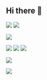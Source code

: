 ## Hi there 👋

<!--
**BenCarpenterDev/BenCarpenterDev** is a ✨ _special_ ✨ repository because its `README.md` (this file) appears on your GitHub profile.

Here are some ideas to get you started:

- 🔭 I’m currently working on ...
- 🌱 I’m currently learning ...
- 👯 I’m looking to collaborate on ...
- 🤔 I’m looking for help with ...
- 💬 Ask me about ...
- 📫 How to reach me: ...
- 😄 Pronouns: ...
- ⚡ Fun fact: ...
-->

![](https://img.shields.io/badge/OS-Windows-blue?style=for-the-badge&logo=windows)
![](https://img.shields.io/badge/OS-Ubuntu-blue?style=for-the-badge&logo=Ubuntu)

![](https://img.shields.io/badge/Editor-Visual%20Studio%20/%20Code-blue?style=for-the-badge&logo=visualstudio)

![](https://img.shields.io/badge/Code-C++-blue?style=for-the-badge&logo=cplusplus)
![](https://img.shields.io/badge/Code-JavaScript%20-blue?style=for-the-badge&logo=javascript)
![](https://img.shields.io/badge/Code-Python-blue?style=for-the-badge&logo=python)

![](https://img.shields.io/badge/Database-MySQL-blue?style=for-the-badge&logo=mysql)

![](https://img.shields.io/badge/Tool-Git-blue?style=for-the-badge&logo=git)
